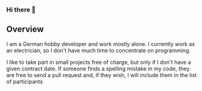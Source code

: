 ### Hi there 👋

## Overview

I am a German hobby developer and work mostly alone. 
I currently work as an electrician, so I don't have much time to concentrate on programming.
 
I like to take part in small projects free of charge, but only if I don't have a given contract date.
If someone finds a spelling mistake in my code, they are free to send a pull request and, if they wish, I will include them in the list of participants

<!--
**Unluckymichell/Unluckymichell** is a ✨ _special_ ✨ repository because its `README.md` (this file) appears on your GitHub profile.

Here are some ideas to get you started:

- 🔭 I’m currently working on ...
- 🌱 I’m currently learning ...
- 👯 I’m looking to collaborate on ...
- 🤔 I’m looking for help with ...
- 💬 Ask me about ...
- 📫 How to reach me: ...
- 😄 Pronouns: ...
- ⚡ Fun fact: ...
-->
